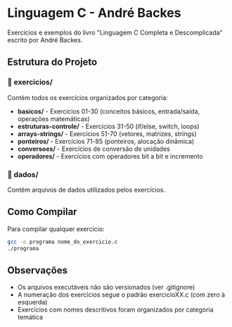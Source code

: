 # Linguagem C - André Backes

Exercícios e exemplos do livro "Linguagem C Completa e Descomplicada" escrito por André Backes.

## Estrutura do Projeto

### 📁 exercicios/
Contém todos os exercícios organizados por categoria:

- **basicos/** - Exercícios 01-30 (conceitos básicos, entrada/saída, operações matemáticas)
- **estruturas-controle/** - Exercícios 31-50 (if/else, switch, loops)
- **arrays-strings/** - Exercícios 51-70 (vetores, matrizes, strings)
- **ponteiros/** - Exercícios 71-85 (ponteiros, alocação dinâmica)
- **conversoes/** - Exercícios de conversão de unidades
- **operadores/** - Exercícios com operadores bit a bit e incremento

### 📁 dados/
Contém arquivos de dados utilizados pelos exercícios.

## Como Compilar

Para compilar qualquer exercício:
```bash
gcc -o programa nome_do_exercicio.c
./programa
```

## Observações

- Os arquivos executáveis não são versionados (ver .gitignore)
- A numeração dos exercícios segue o padrão exercicioXX.c (com zero à esquerda)
- Exercícios com nomes descritivos foram organizados por categoria temática
